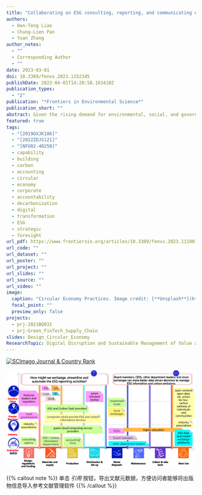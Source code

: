 ```yaml
---
title: "Collaborating on ESG consulting, reporting, and communicating education: Using partner maps for capability building design"
authors:
  - Han-Teng Liao
  - Chung-Lien Pan
  - Yuan Zhang
author_notes:
  - ""
  - Corresponding Author
  - ""
date: 2023-03-01
doi: 10.3389/fenvs.2023.1152345
publishDate: 2023-04-01T14:20:58.163410Z
publication_types:
  - "2"
publication: "*Frontiers in Environmental Science*"
publication_short: ""
abstract: Given the rising demand for environmental, social, and governance (ESG) talents, this study aims to provide a multidisciplinary outlook of specific capability requirements for ESG talents, focusing on the use of ESG and carbon information, thereby providing a roadmap for ESG education. Following design science framework conventions and running design workshops that integrate design thinking of “how might we” design questions, literature analysis, and expert interviews across disciplines, this study presents findings regarding three main activities—consulting, reporting, and communicating. Based on the iterations of design workshops that adopt a circular economy-based partner map design canvas for stakeholder analysis with procedures such as expert interviews and literature analysis, three partner/capability maps were generated to map stakeholders and explore the capabilities needed. ESG and carbon information digital and data skills emerged as the core capability to complete all the three tasks. A conceptual framework—a Smart System of ESG and Carbon Information—is proposed to summarize planning, operating, and communicating with ESG and carbon information, along with high-level organizational actions and talent capabilities. It identifies the building blocks of an ESG operating system within an enterprise to engage various stakeholders for value-creation collaboration. Despite the limitation of a lack of comprehensive review and limited geographic and disciplinary representation, this study provides a roadmap for enterprises and universities to explore and define talent requirements and create specific education and training programs.
featured: true
tags:
  - "[2019GXJK186]"
  - "[2022ZDJS121]"
  - "[NFU02-40250]"
  - capability
  - building
  - carbon
  - accounting
  - circular
  - economy
  - corporate
  - accountability
  - decarbonization
  - digital
  - transformation
  - ESG
  - strategic
  - foresight
url_pdf: https://www.frontiersin.org/articles/10.3389/fenvs.2023.1119011
url_code: ""
url_dataset: ""
url_poster: ""
url_project: ""
url_slides: ""
url_source: ""
url_video: ""
image:
  caption: "Circular Economy Practices. Image credit: [**Unsplash**](https://unsplash.com/photos/FoG7PKNYjpM)"
  focal_point: ""
  preview_only: false
projects:
  - prj-2021BQ031
  - prj-Green_FinTech_Supply_Chain
slides: Design_Circular_Economy
ResearchTopic: Digital Disruption and Sustainable Management of Value and Supply Chains for Environmental Innovation in Industrial Sectors
---
```


<a href="https://www.scimagojr.com/journalsearch.php?q=21100826280&amp;tip=sid&amp;exact=no" title="SCImago Journal &amp; Country Rank"><img border="0" src="https://www.scimagojr.com/journal_img.php?id=21100826280" alt="SCImago Journal &amp; Country Rank"  /></a>


![./ESG_reporting.png](./ESG_reporting.png)

{{% callout note %}}
单击 _引用_ 按钮，导出文献元数据，方便访问者能够将出版物信息导入参考文献管理软件
{{% /callout %}}
